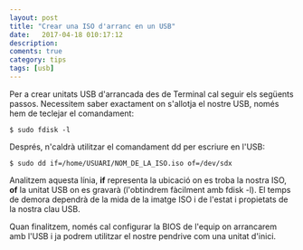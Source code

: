 ```yaml
---
layout: post
title: "Crear una ISO d'arranc en un USB"
date:   2017-04-18 010:17:12
description:
coments: true
category: tips
tags: [usb]
---
```

Per a crear unitats USB d'arrancada des de Terminal cal seguir els següents passos.
Necessitem saber exactament on s'allotja el nostre USB, només hem de teclejar el comandament:

    $ sudo fdisk -l

Després, n'caldrà utilitzar el comandament dd per escriure en l'USB:

    $ sudo dd if=/home/USUARI/NOM_DE_LA_ISO.iso of=/dev/sdx

Analitzem aquesta línia, **if** representa la ubicació on es troba la nostra ISO, **of** la unitat USB on es gravarà (l'obtindrem fàcilment amb fdisk -l). El temps de demora dependrà de la mida de la imatge ISO i de l'estat i propietats de la nostra clau USB.

Quan finalitzem, només cal configurar la BIOS de l'equip on arrancarem amb l'USB i ja podrem utilitzar el nostre pendrive com una unitat d'inici.
